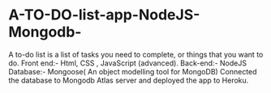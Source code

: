 # A-TO-DO-list-app-NodeJS-Mongodb-
A to-do list is a list of tasks you need to complete, or things that you want to do. Front end:- Html, CSS , JavaScript (advanced). Back-end:- NodeJS Database:- Mongoose( An object modelling tool for MongoDB) Connected the database to Mongodb Atlas server and deployed the app to Heroku.
